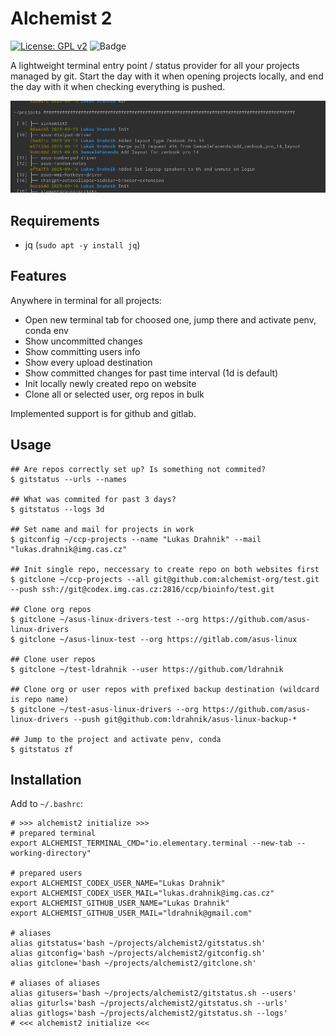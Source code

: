 # Alchemist 2

[![License: GPL v2](https://img.shields.io/badge/License-GPLv2-blue.svg)](https://www.gnu.org/licenses/old-licenses/gpl-2.0.en.html)
![Badge](https://hitscounter.dev/api/hit?url=https%3A%2F%2Fgithub.com%2Falchemist-org%2Falchemist2&label=Visitors&icon=suit-heart-fill&color=%23e35d6a)

A lightweight terminal entry point / status provider for all your projects managed by git. Start the day with it when opening projects locally, and end the day with it when checking everything is pushed.

![Preview](preview.png)

## Requirements

- jq (`sudo apt -y install jq`)

## Features

Anywhere in terminal for all projects:

- Open new terminal tab for choosed one, jump there and activate penv, conda env
- Show uncommitted changes
- Show committing users info
- Show every upload destination
- Show committed changes for past time interval (1d is default)
- Init locally newly created repo on website
- Clone all or selected user, org repos in bulk

Implemented support is for github and gitlab.

## Usage

```
## Are repos correctly set up? Is something not commited? 
$ gitstatus --urls --names

## What was commited for past 3 days?
$ gitstatus --logs 3d

## Set name and mail for projects in work
$ gitconfig ~/ccp-projects --name "Lukas Drahnik" --mail "lukas.drahnik@img.cas.cz"

## Init single repo, neccessary to create repo on both websites first
$ gitclone ~/ccp-projects --all git@github.com:alchemist-org/test.git --push ssh://git@codex.img.cas.cz:2816/ccp/bioinfo/test.git

## Clone org repos
$ gitclone ~/asus-linux-drivers-test --org https://github.com/asus-linux-drivers
$ gitclone ~/asus-linux-test --org https://gitlab.com/asus-linux

## Clone user repos
$ gitclone ~/test-ldrahnik --user https://github.com/ldrahnik

## Clone org or user repos with prefixed backup destination (wildcard is repo name)
$ gitclone ~/test-asus-linux-drivers --org https://github.com/asus-linux-drivers --push git@github.com:ldrahnik/asus-linux-backup-*

## Jump to the project and activate penv, conda
$ gitstatus zf
```

## Installation

Add to `~/.bashrc`:

```
# >>> alchemist2 initialize >>>
# prepared terminal
export ALCHEMIST_TERMINAL_CMD="io.elementary.terminal --new-tab --working-directory"

# prepared users
export ALCHEMIST_CODEX_USER_NAME="Lukas Drahnik"
export ALCHEMIST_CODEX_USER_MAIL="lukas.drahnik@img.cas.cz"
export ALCHEMIST_GITHUB_USER_NAME="Lukas Drahnik"
export ALCHEMIST_GITHUB_USER_MAIL="ldrahnik@gmail.com"

# aliases
alias gitstatus='bash ~/projects/alchemist2/gitstatus.sh'
alias gitconfig='bash ~/projects/alchemist2/gitconfig.sh'
alias gitclone='bash ~/projects/alchemist2/gitclone.sh'

# aliases of aliases
alias gitusers='bash ~/projects/alchemist2/gitstatus.sh --users'
alias giturls='bash ~/projects/alchemist2/gitstatus.sh --urls'
alias gitlogs='bash ~/projects/alchemist2/gitstatus.sh --logs'
# <<< alchemist2 initialize <<<
```